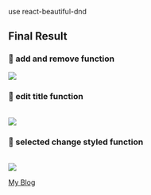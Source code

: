 use react-beautiful-dnd

## Final Result
<h3>🔔 add and remove function</h3>
<img src="https://velog.velcdn.com/images/fearofcod/post/96b10fed-85c5-4102-9742-2895507dbf64/image.gif"> <br>
<h3>🔔 edit title function</h3> <br>
<img src="https://velog.velcdn.com/images/fearofcod/post/da3795f3-9c59-4c91-bc22-94744a6b7e06/image.gif"> <br>
<h3>🔔 selected change styled function</h3> <br>
<img src="https://velog.velcdn.com/images/fearofcod/post/3f86d4c0-83fc-495e-b2db-a787716ff677/image.gif"> <br>

<a href="https://velog.io/@fearofcod/React-Beautiful-DnD">My Blog</a>
